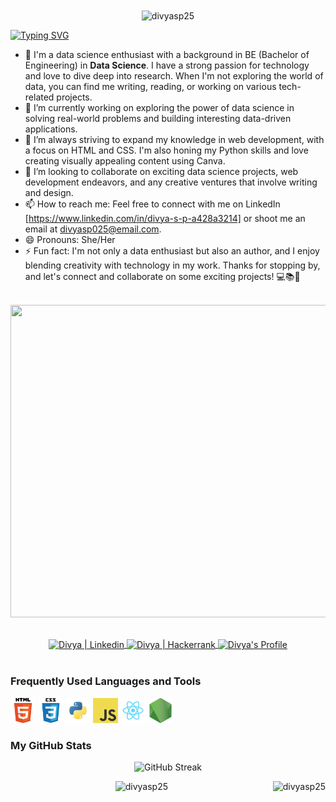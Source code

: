 <div align="center">
 <img align="center" src="https://img.shields.io/badge/GitHub-000000?style=for-the-badge&logo=GitHub&logoColor=white" alt="divyasp25" />
</div>

[![Typing SVG](https://readme-typing-svg.demolab.com?font=Monaco&center=true&vCenter=true&size=15&width=1000&height=40&lines=Hey+there%2C+I'm+Divya%21+Welcome+to+my+Profile.&color=98A6AD&background=040136&vPad=10&lineHeight=1.5&startDelay=1000&speed=100&postWriteDelay=1000&glow=2&cursorWidth=8&cursorColor=98A6AD&hideCursor=false&fontSize=10)](https://git.io/typing-svg)


- 🍂 I'm a data science enthusiast with a background in BE (Bachelor of Engineering) in **Data Science**. I have a strong passion for technology and love to dive deep into research. When I'm not exploring the world of data, you can find me writing, reading, or working on various tech-related projects.
- 🔭 I’m currently working on exploring the power of data science in solving real-world problems and building interesting data-driven applications.
- 🌱 I’m always striving to expand my knowledge in web development, with a focus on HTML and CSS. I'm also honing my Python skills and love creating visually appealing content using Canva.
- 👯 I’m looking to collaborate on exciting data science projects, web development endeavors, and any creative ventures that involve writing and design.
- 📫 How to reach me: Feel free to connect with me on LinkedIn [https://www.linkedin.com/in/divya-s-p-a428a3214] or shoot me an email at divyasp025@email.com.
- 😄 Pronouns: She/Her
- ⚡ Fun fact: I'm not only a data enthusiast but also an author, and I enjoy blending creativity with technology in my work.
Thanks for stopping by, and let's connect and collaborate on some exciting projects! 💻📚🎨
<br>
<div align="center">
 <img align="center" width=1000% height=500px src="https://github.com/divyasp25/divyasp25/blob/main/mygif.gif"/>
</div>
</br>
<br>
<div align="center">
 <a href="https://www.linkedin.com/in/divya-s-p-a428a3214" target="_blank">
   <img align="center" alt="Divya | Linkedin " width="40px" src="http://www.prepare1.com/wp-content/uploads/2014/04/linkedin-logo-high-res-1254-1024x1024.jpg"</a>
  
  <a href="https://www.hackerrank.com/profile/divyasp025" target="_blank">
    <img align="center" alt="Divya | Hackerrank" width="41px" src="https://gdm-catalog-fmapi-prod.imgix.net/ProductLogo/8b9fc1fa-bb42-45c6-957b-3b6611c542f1.png?ixlib=react-9.0.3&ch=Width%2CDPR&auto=format&w=4088" />
  </a>

  <a href="https://devpost.com/divyasp25?ref_content=user-portfolio&ref_feature=portfolio&ref_medium=global-nav" target="_blank">
    <img align="center" alt="Divya's Profile" width="41px" src="https://iconape.com/wp-content/files/bo/348599/png/devpost-logo.png" />
  </a>
 </div>
<br>   

### Frequently Used Languages and Tools 
<code><img height="40" src="https://raw.githubusercontent.com/github/explore/5c058a388828bb5fde0bcafd4bc867b5bb3f26f3/topics/html/html.png"></code>
<code><img height="40" src="https://raw.githubusercontent.com/github/explore/5c058a388828bb5fde0bcafd4bc867b5bb3f26f3/topics/css/css.png"></code>
<code><img height="40" src="https://raw.githubusercontent.com/github/explore/5c058a388828bb5fde0bcafd4bc867b5bb3f26f3/topics/python/python.png"></code>
<code><img height="40" src="https://raw.githubusercontent.com/github/explore/80688e429a7d4ef2fca1e82350fe8e3517d3494d/topics/javascript/javascript.png"></code>
<code><img height="40" src="https://raw.githubusercontent.com/github/explore/80688e429a7d4ef2fca1e82350fe8e3517d3494d/topics/react/react.png"></code>
<code><img height="40" src="https://raw.githubusercontent.com/github/explore/80688e429a7d4ef2fca1e82350fe8e3517d3494d/topics/nodejs/nodejs.png"></code>


 
### My GitHub Stats
<p align="center">
    <img src="http://github-readme-streak-stats.herokuapp.com?user=divyasp25&theme=dark&background=000000" alt="GitHub Streak" />
</p>
<p align="center"> <img src="https://github-readme-stats.vercel.app/api?username=divyasp25&show_icons=true&theme=gotham" alt="divyasp25" />
<img align="right" src="https://github-readme-stats.vercel.app/api/top-langs?username=divyasp25&show_icons=true&locale=en&layout=compact&theme=dark&background=000000" alt="divyasp25" />
</body>
</html>
